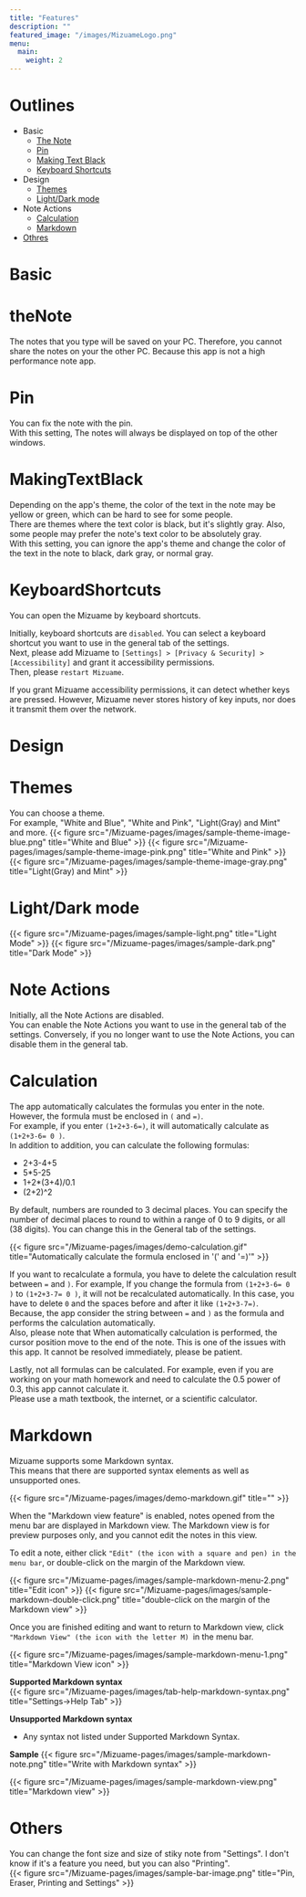 ```yaml
---
title: "Features"
description: ""
featured_image: "/images/MizuameLogo.png"
menu:
  main:
    weight: 2
---
```

# Outlines
- Basic
  - [The Note](#thenote)
  - [Pin](#pin)
  - [Making Text Black](#makingtextblack)
  - [Keyboard Shortcuts](#keyboardshortcuts)
- Design
  - [Themes](#themes)
  - [Light/Dark mode](#light/darkmode)
- Note Actions
  - [Calculation](#calculation)
  - [Markdown](#markdown)
- [Othres](#othres)

# Basic

# theNote
The notes that you type will be saved on your PC. Therefore, you cannot share the notes on your the other PC. Because this app is not a high performance note app.

# Pin
You can fix the note with the pin.  
With this setting, The notes will always be displayed on top of the other windows.

# MakingTextBlack
Depending on the app's theme, the color of the text in the note may be yellow or green, which can be hard to see for some people.  
There are themes where the text color is black, but it's slightly gray. Also, some people may prefer the note's text color to be absolutely gray.  
With this setting, you can ignore the app's theme and change the color of the text in the note to black, dark gray, or normal gray.  

# KeyboardShortcuts
You can open the Mizuame by keyboard shortcuts.  

Initially, keyboard shortcuts are `disabled`. You can select a keyboard shortcut you want to use in the general tab of the settings.  
Next, please add Mizuame to `[Settings] > [Privacy & Security] > [Accessibility]` and grant it accessibility permissions.  
Then, please `restart Mizuame`.  

If you grant Mizuame accessibility permissions, it can detect whether keys are pressed. However, Mizuame never stores history of key inputs, nor does it transmit them over the network.

# Design

# Themes
You can choose a theme.  
For example, "White and Blue", "White and Pink", "Light(Gray) and Mint" and more.
{{< figure src="/Mizuame-pages/images/sample-theme-image-blue.png" title="White and Blue" >}}
{{< figure src="/Mizuame-pages/images/sample-theme-image-pink.png" title="White and Pink" >}}
{{< figure src="/Mizuame-pages/images/sample-theme-image-gray.png" title="Light(Gray) and Mint" >}}

# Light/Dark mode
{{< figure src="/Mizuame-pages/images/sample-light.png" title="Light Mode" >}}
{{< figure src="/Mizuame-pages/images/sample-dark.png" title="Dark Mode" >}}

# Note Actions
Initially, all the Note Actions are disabled.  
You can enable the Note Actions you want to use in the general tab of the settings. Conversely, if you no longer want to use the Note Actions, you can disable them in the general tab.  

# Calculation
The app automatically calculates the formulas you enter in the note.  
However, the formula must be enclosed in `(` and `=)`.  
For example, if you enter `(1+2+3-6=)`, it will automatically calculate as `(1+2+3-6= 0 )`.  
In addition to addition, you can calculate the following formulas:
- 2+3-4+5
- 5*5-25
- 1+2*(3+4)/0.1
- (2+2)^2

By default, numbers are rounded to 3 decimal places. You can specify the number of decimal places to round to within a range of 0 to 9 digits, or all (38 digits). You can change this in the General tab of the settings.

{{< figure src="/Mizuame-pages/images/demo-calculation.gif" title="Automatically calculate the formula enclosed in '(' and '=)'" >}}

If you want to recalculate a formula, you have to delete the calculation result between `=` and `)`. 
For example, If you change the formula from `(1+2+3-6= 0 )` to `(1+2+3-7= 0 )`, it will not be recalculated automatically. In this case, you have to delete `0` and the spaces before and after it like `(1+2+3-7=)`.  
Because, the app consider the string between `=` and `)` as the formula and performs the calculation automatically.  
Also, please note that When automatically calculation is performed, the cursor position move to the end of the note. This is one of the issues with this app. It cannot be resolved immediately, please be patient.

Lastly, not all formulas can be calculated. For example, even if you are working on your math homework and need to calculate the 0.5 power of 0.3, this app cannot calculate it.  
Please use a math textbook, the internet, or a scientific calculator.  

# Markdown
Mizuame supports some Markdown syntax.  
This means that there are supported syntax elements as well as unsupported ones.  

{{< figure src="/Mizuame-pages/images/demo-markdown.gif" title="" >}}

When the "Markdown view feature" is enabled, notes opened from the menu bar are displayed in Markdown view. The Markdown view is for preview purposes only, and you cannot edit the notes in this view.  

To edit a note, either click `"Edit" (the icon with a square and pen) in the menu bar`, or double-click on the margin of the Markdown view.   

{{< figure src="/Mizuame-pages/images/sample-markdown-menu-2.png" title="Edit icon" >}}
{{< figure src="/Mizuame-pages/images/sample-markdown-double-click.png" title="double-click on the margin of the Markdown view" >}}

Once you are finished editing and want to return to Markdown view, click `"Markdown View" (the icon with the letter M) `in the menu bar.  

{{< figure src="/Mizuame-pages/images/sample-markdown-menu-1.png" title="Markdown View icon" >}}

**Supported Markdown syntax**  
{{< figure src="/Mizuame-pages/images/tab-help-markdown-syntax.png" title="Settings->Help Tab" >}}

**Unsupported Markdown syntax**  
- Any syntax not listed under Supported Markdown Syntax.

**Sample**
{{< figure src="/Mizuame-pages/images/sample-markdown-note.png" title="Write with Markdown syntax" >}}

{{< figure src="/Mizuame-pages/images/sample-markdown-view.png" title="Markdown view" >}}

# Others
You can change the font size and size of stiky note from "Settings". I don't know if it's a feature you need, but you can also "Printing".  
{{< figure src="/Mizuame-pages/images/sample-bar-image.png" title="Pin, Eraser, Printing and Settings" >}}

